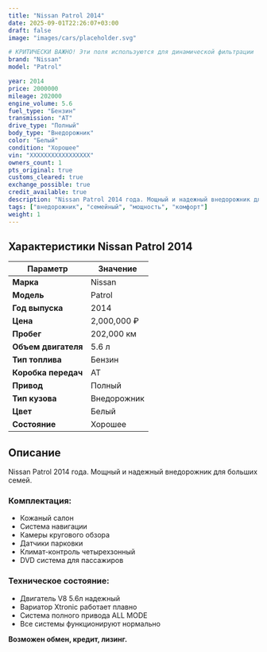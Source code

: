 ```yaml
---
title: "Nissan Patrol 2014"
date: 2025-09-01T22:26:07+03:00
draft: false
image: "images/cars/placeholder.svg"

# КРИТИЧЕСКИ ВАЖНО! Эти поля используются для динамической фильтрации
brand: "Nissan"
model: "Patrol"

year: 2014
price: 2000000
mileage: 202000
engine_volume: 5.6
fuel_type: "Бензин"
transmission: "AT"
drive_type: "Полный"
body_type: "Внедорожник"
color: "Белый"
condition: "Хорошее"
vin: "XXXXXXXXXXXXXXXXX"
owners_count: 1
pts_original: true
customs_cleared: true
exchange_possible: true
credit_available: true
description: "Nissan Patrol 2014 года. Мощный и надежный внедорожник для больших семей."
tags: ["внедорожник", "семейный", "мощность", "комфорт"]
weight: 1
---
```


## Характеристики Nissan Patrol 2014

| Параметр | Значение |
|----------|----------|
| **Марка** | Nissan |
| **Модель** | Patrol |
| **Год выпуска** | 2014 |
| **Цена** | 2,000,000 ₽ |
| **Пробег** | 202,000 км |
| **Объем двигателя** | 5.6 л |
| **Тип топлива** | Бензин |
| **Коробка передач** | AT |
| **Привод** | Полный |
| **Тип кузова** | Внедорожник |
| **Цвет** | Белый |
| **Состояние** | Хорошее |

## Описание

Nissan Patrol 2014 года. Мощный и надежный внедорожник для больших семей.

### Комплектация:
- Кожаный салон
- Система навигации
- Камеры кругового обзора
- Датчики парковки
- Климат-контроль четырехзонный
- DVD система для пассажиров

### Техническое состояние:
- Двигатель V8 5.6л надежный
- Вариатор Xtronic работает плавно
- Система полного привода ALL MODE
- Все системы функционируют нормально

**Возможен обмен, кредит, лизинг.**
